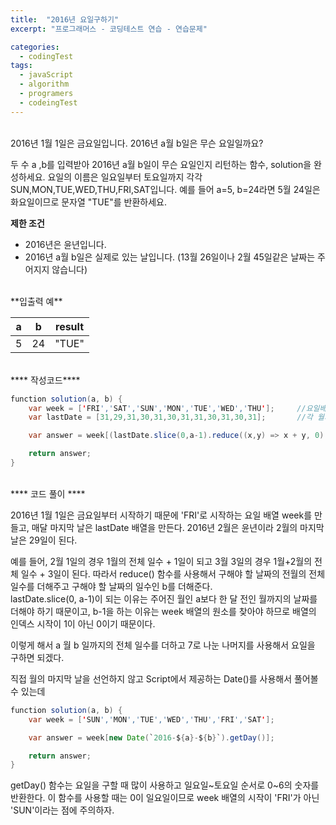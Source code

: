 ```yaml
---
title:  "2016년 요일구하기"
excerpt: "프로그래머스 - 코딩테스트 연습 - 연습문제"

categories:
  - codingTest
tags: 
  - javaScript
  - algorithm 
  - programers
  - codeingTest
---
```



<br/>
2016년 1월 1일은 금요일입니다. 2016년 a월 b일은 무슨 요일일까요? 

두 수 a ,b를 입력받아 2016년 a월 b일이 무슨 요일인지 리턴하는 함수, solution을 완성하세요. 요일의 이름은 일요일부터 토요일까지 각각 SUN,MON,TUE,WED,THU,FRI,SAT입니다. 예를 들어 a=5, b=24라면 5월 24일은 화요일이므로 문자열 "TUE"를 반환하세요.


**제한 조건**

* 2016년은 윤년입니다.
* 2016년 a월 b일은 실제로 있는 날입니다. (13월 26일이나 2월 45일같은 날짜는 주어지지 않습니다)


<br/>
**입출력 예**

|a|b|result|
|---|---|---|
|5|24|"TUE"|


<br/>
**** 작성코드****

```java
function solution(a, b) {
    var week = ['FRI','SAT','SUN','MON','TUE','WED','THU'];     //요일배열
    var lastDate = [31,29,31,30,31,30,31,31,30,31,30,31];       //각 월의 마지막날 배열

    var answer = week[(lastDate.slice(0,a-1).reduce((x,y) => x + y, 0) +b-1) %7];

    return answer;
}
```

<br/>
**** 코드 풀이 ****

2016년 1월 1일은 금요일부터 시작하기 때문에 'FRI'로 시작하는 요일 배열 week를 만들고, 매달 마지막 날은 lastDate 배열을 만든다. 2016년 2월은 윤년이라 2월의 마지막 날은 29일이 된다.

예를 들어, 2월 1일의 경우 1월의 전체 일수 + 1일이 되고 3월 3일의 경우 1월+2월의 전체 일수 + 3일이 된다.
따라서 reduce() 함수를 사용해서 구해야 할 날짜의 전월의 전체 일수를 더해주고 구해야 할 날짜의 일수인 b를 더해준다.<br/>
lastDate.slice(0, a-1)이 되는 이유는 주어진 월인 a보다 한 달 전인 월까지의 날짜를 더해야 하기 때문이고,
b-1을 하는 이유는 week 배열의 원소를 찾아야 하므로 배열의 인덱스 시작이 1이 아닌 0이기 때문이다.

이렇게 해서 a 월 b 일까지의 전체 일수를 더하고 7로 나눈 나머지를 사용해서 요일을 구하면 되겠다.


직접 월의 마지막 날을 선언하지 않고 Script에서 제공하는 Date()를 사용해서 풀어볼 수 있는데

```java
function solution(a, b) {
    var week = ['SUN','MON','TUE','WED','THU','FRI','SAT'];

    var answer = week[new Date(`2016-${a}-${b}`).getDay()];

    return answer;
}
```

getDay() 함수는 요일을 구할 때 많이 사용하고 일요일~토요일 순서로 0~6의 숫자를 반환한다.
이 함수를 사용할 때는 0이 일요일이므로 week 배열의 시작이 'FRI'가 아닌 'SUN'이라는 점에 주의하자.

<br/>